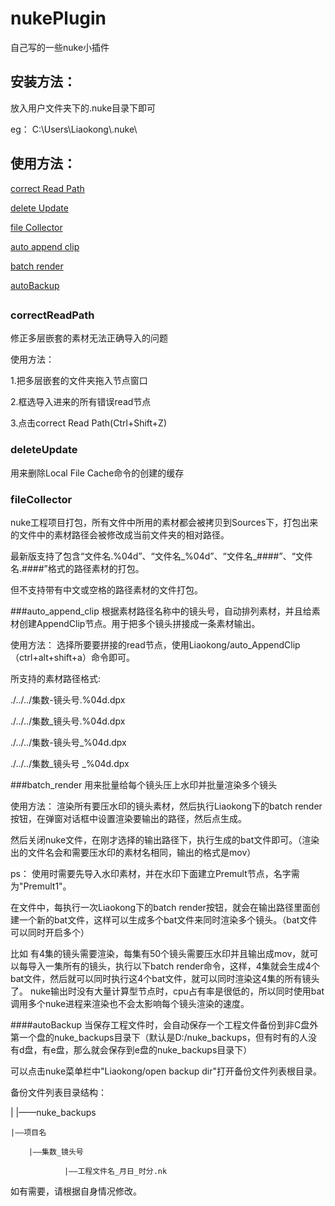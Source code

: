 # nukePlugin
自己写的一些nuke小插件


## 安装方法：
放入用户文件夹下的.nuke目录下即可

eg：
C:\Users\Liaokong\\.nuke\


## 使用方法：

[correct Read Path](#correctReadPath)

[delete Update](#deleteUpdate)

[file Collector](#fileCollector)

[auto append clip](#auto_append_clip)

[batch render](#batch_render)

[autoBackup](#autoBackup)

##

### correctReadPath
修正多层嵌套的素材无法正确导入的问题

使用方法：

1.把多层嵌套的文件夹拖入节点窗口

2.框选导入进来的所有错误read节点

3.点击correct Read Path(Ctrl+Shift+Z)

### deleteUpdate

用来删除Local File Cache命令的创建的缓存

### fileCollector
nuke工程项目打包，所有文件中所用的素材都会被拷贝到Sources下，打包出来的文件中的素材路径会被修改成当前文件夹的相对路径。

最新版支持了包含“文件名.%04d”、“文件名_%04d”、“文件名_####”、“文件名.####”格式的路径素材的打包。

但不支持带有中文或空格的路径素材的文件打包。

###auto_append_clip
根据素材路径名称中的镜头号，自动排列素材，并且给素材创建AppendClip节点。用于把多个镜头拼接成一条素材输出。

使用方法：
选择所要要拼接的read节点，使用Liaokong/auto_AppendClip（ctrl+alt+shift+a）命令即可。

所支持的素材路径格式:

./../../集数-镜头号.%04d.dpx

./../../集数_镜头号.%04d.dpx

./../../集数-镜头号_%04d.dpx

./../../集数_镜头号 _%04d.dpx

###batch_render
用来批量给每个镜头压上水印并批量渲染多个镜头

使用方法：
渲染所有要压水印的镜头素材，然后执行Liaokong下的batch render按钮，在弹窗对话框中设置渲染要输出的路径，然后点生成。

然后关闭nuke文件，在刚才选择的输出路径下，执行生成的bat文件即可。（渲染出的文件名会和需要压水印的素材名相同，输出的格式是mov）

ps：
使用时需要先导入水印素材，并在水印下面建立Premult节点，名字需为"Premult1"。

在文件中，每执行一次Liaokong下的batch render按钮，就会在输出路径里面创建一个新的bat文件，这样可以生成多个bat文件来同时渲染多个镜头。（bat文件可以同时开启多个）

比如 有4集的镜头需要渲染，每集有50个镜头需要压水印并且输出成mov，就可以每导入一集所有的镜头，执行以下batch render命令，这样，4集就会生成4个bat文件，然后就可以同时执行这4个bat文件，就可以同时渲染这4集的所有镜头了。
nuke输出时没有大量计算型节点时，cpu占有率是很低的，所以同时使用bat调用多个nuke进程来渲染也不会太影响每个镜头渲染的速度。

####autoBackup
当保存工程文件时，会自动保存一个工程文件备份到非C盘外第一个盘的nuke_backups目录下（默认是D:/nuke_backups，但有时有的人没有d盘，有e盘，那么就会保存到e盘的nuke_backups目录下）

可以点击nuke菜单栏中"Liaokong/open backup dir"打开备份文件列表根目录。

备份文件列表目录结构：

|
|——nuke_backups

    |——项目名
    
        |——集数_镜头号
        
                |——工程文件名_月日_时分.nk
                
如有需要，请根据自身情况修改。